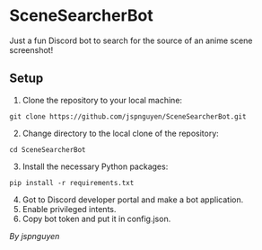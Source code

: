 # SceneSearcherBot

Just a fun Discord bot to search for the source of an anime scene screenshot!

## Setup

1. Clone the repository to your local machine:
```terminal
git clone https://github.com/jspnguyen/SceneSearcherBot.git
```
2. Change directory to the local clone of the repository:
```terminal
cd SceneSearcherBot
```
3. Install the necessary Python packages:
```terminal
pip install -r requirements.txt
```
4. Got to Discord developer portal and make a bot application.
5. Enable privileged intents.
6. Copy bot token and put it in config.json.

*By jspnguyen*